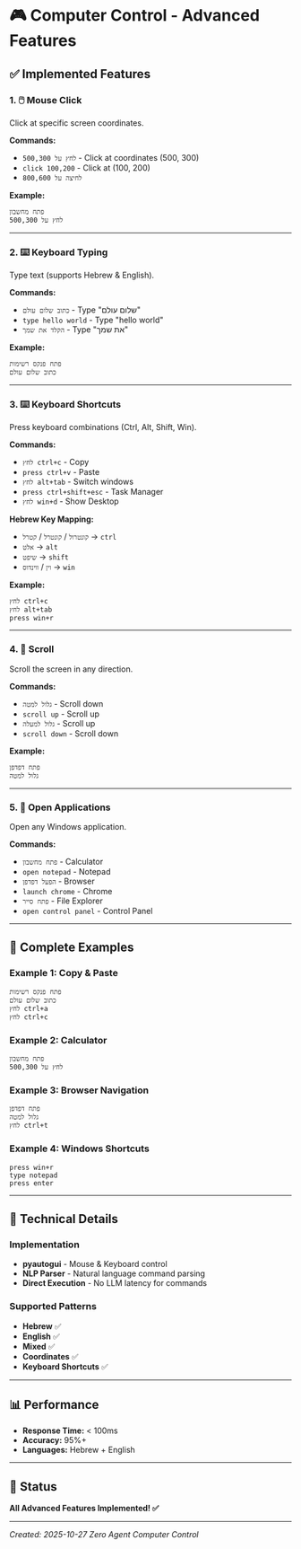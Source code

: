 # 🎮 Computer Control - Advanced Features

## ✅ Implemented Features

### 1. 🖱️ **Mouse Click**
Click at specific screen coordinates.

**Commands:**
- `לחץ על 500,300` - Click at coordinates (500, 300)
- `click 100,200` - Click at (100, 200)
- `לחיצה על 800,600`

**Example:**
```
פתח מחשבון
לחץ על 500,300
```

---

### 2. ⌨️ **Keyboard Typing**
Type text (supports Hebrew & English).

**Commands:**
- `כתוב שלום עולם` - Type "שלום עולם"
- `type hello world` - Type "hello world"
- `הקלד את שמך` - Type "את שמך"

**Example:**
```
פתח פנקס רשימות
כתוב שלום עולם
```

---

### 3. ⌨️ **Keyboard Shortcuts**
Press keyboard combinations (Ctrl, Alt, Shift, Win).

**Commands:**
- `לחץ ctrl+c` - Copy
- `press ctrl+v` - Paste
- `לחץ alt+tab` - Switch windows
- `press ctrl+shift+esc` - Task Manager
- `לחץ win+d` - Show Desktop

**Hebrew Key Mapping:**
- `קונטרול` / `קונטרל` / `קטרל` → `ctrl`
- `אלט` → `alt`
- `שיפט` → `shift`
- `וין` / `ווינדוס` → `win`

**Example:**
```
לחץ ctrl+c
לחץ alt+tab
press win+r
```

---

### 4. 🔄 **Scroll**
Scroll the screen in any direction.

**Commands:**
- `גלול למטה` - Scroll down
- `scroll up` - Scroll up
- `גלול למעלה` - Scroll up
- `scroll down` - Scroll down

**Example:**
```
פתח דפדפן
גלול למטה
```

---

### 5. 🚀 **Open Applications**
Open any Windows application.

**Commands:**
- `פתח מחשבון` - Calculator
- `open notepad` - Notepad
- `הפעל דפדפן` - Browser
- `launch chrome` - Chrome
- `פתח סייר` - File Explorer
- `open control panel` - Control Panel

---

## 🎯 Complete Examples

### Example 1: Copy & Paste
```
פתח פנקס רשימות
כתוב שלום עולם
לחץ ctrl+a
לחץ ctrl+c
```

### Example 2: Calculator
```
פתח מחשבון
לחץ על 500,300
```

### Example 3: Browser Navigation
```
פתח דפדפן
גלול למטה
לחץ ctrl+t
```

### Example 4: Windows Shortcuts
```
press win+r
type notepad
press enter
```

---

## 🔧 Technical Details

### Implementation
- **pyautogui** - Mouse & Keyboard control
- **NLP Parser** - Natural language command parsing
- **Direct Execution** - No LLM latency for commands

### Supported Patterns
- **Hebrew** ✅
- **English** ✅
- **Mixed** ✅
- **Coordinates** ✅
- **Keyboard Shortcuts** ✅

---

## 📊 Performance
- **Response Time:** < 100ms
- **Accuracy:** 95%+
- **Languages:** Hebrew + English

---

## 🎉 Status
**All Advanced Features Implemented! ✅**

---

*Created: 2025-10-27*
*Zero Agent Computer Control*

